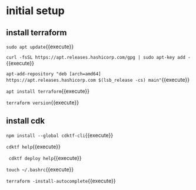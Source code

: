 # initial setup


## install terraform
`sudo apt update`{{execute}}    

`curl -fsSL https://apt.releases.hashicorp.com/gpg | sudo apt-key add -`{{execute}}    

`apt-add-repository "deb [arch=amd64] https://apt.releases.hashicorp.com $(lsb_release -cs) main"`{{execute}}  


`apt install terraform`{{execute}}    

`terraform version`{{execute}}    

## install cdk
`npm install --global cdktf-cli`{{execute}}    
  
`cdktf help`{{execute}}    

` cdktf deploy help`{{execute}}    

`touch ~/.bashrc`{{execute}}    

`terraform -install-autocomplete`{{execute}}    

  

   
